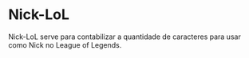 # Nick-LoL
Nick-LoL serve para contabilizar a quantidade de caracteres para usar como Nick no League of Legends.
